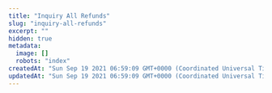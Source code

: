 ```yaml
---
title: "Inquiry All Refunds"
slug: "inquiry-all-refunds"
excerpt: ""
hidden: true
metadata: 
  image: []
  robots: "index"
createdAt: "Sun Sep 19 2021 06:59:09 GMT+0000 (Coordinated Universal Time)"
updatedAt: "Sun Sep 19 2021 06:59:09 GMT+0000 (Coordinated Universal Time)"
---
```

